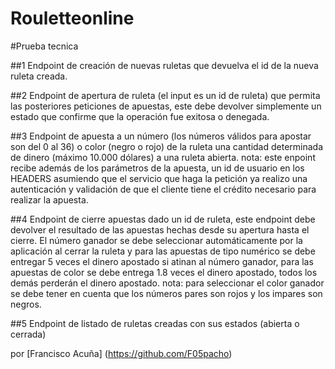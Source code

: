 # Rouletteonline
#Prueba tecnica

##1 Endpoint de creación de nuevas ruletas que devuelva el id de la nueva ruleta creada.

##2 Endpoint de apertura de ruleta (el input es un id de ruleta) que permita las posteriores peticiones de apuestas, este debe devolver simplemente un estado que confirme que la operación fue exitosa o denegada.

##3 Endpoint de apuesta a un número (los números válidos para apostar son del 0 al 36) o color (negro o rojo) de la ruleta una cantidad determinada de dinero (máximo 10.000 dólares) a una ruleta abierta. nota: este enpoint recibe además de los parámetros de la apuesta, un id de usuario en los HEADERS asumiendo que el servicio que haga la petición ya realizo una autenticación y validación de que el cliente tiene el crédito necesario para realizar la apuesta.

##4 Endpoint de cierre apuestas dado un id de ruleta, este endpoint debe devolver el resultado de las apuestas hechas desde su apertura hasta el cierre. El número ganador se debe seleccionar automáticamente por la aplicación al cerrar la ruleta y para las apuestas de tipo numérico se debe entregar 5 veces el dinero apostado si atinan al número ganador, para las apuestas de color se debe entrega 1.8 veces el dinero apostado, todos los demás perderán el dinero apostado. nota: para seleccionar el color ganador se debe tener en cuenta que los números pares son rojos y los impares son negros.

##5 Endpoint de listado de ruletas creadas con sus estados (abierta o cerrada)





por [Francisco Acuña] (https://github.com/F05pacho)
